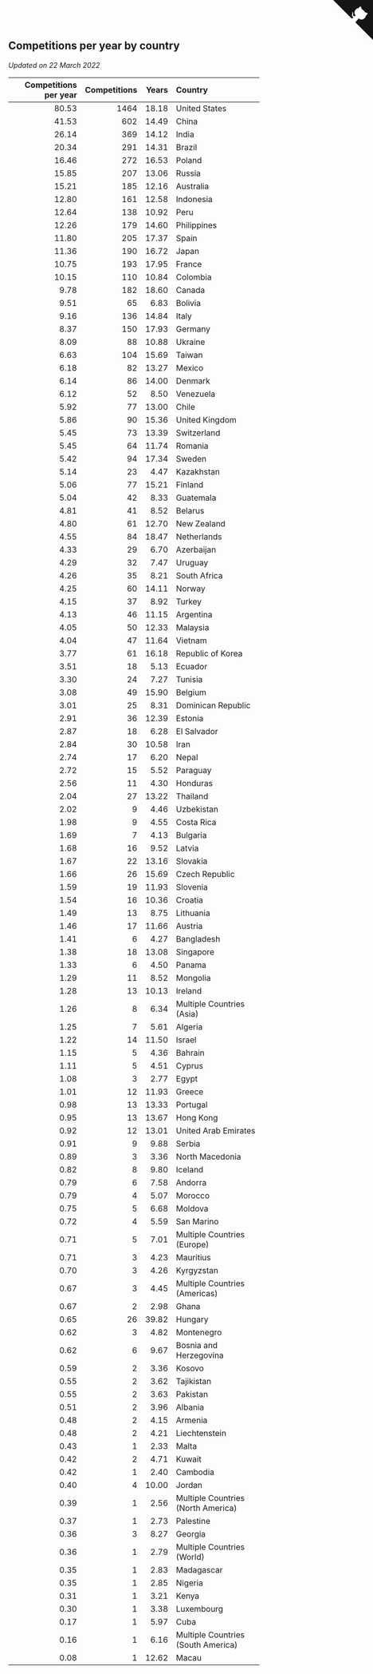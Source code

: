 ## Competitions per year by country

*Updated on 22 March 2022*

| Competitions per year | Competitions | Years | Country |
| ---: | ---: | ---: | :--- |
| 80.53 | 1464 | 18.18 | United States |
| 41.53 | 602 | 14.49 | China |
| 26.14 | 369 | 14.12 | India |
| 20.34 | 291 | 14.31 | Brazil |
| 16.46 | 272 | 16.53 | Poland |
| 15.85 | 207 | 13.06 | Russia |
| 15.21 | 185 | 12.16 | Australia |
| 12.80 | 161 | 12.58 | Indonesia |
| 12.64 | 138 | 10.92 | Peru |
| 12.26 | 179 | 14.60 | Philippines |
| 11.80 | 205 | 17.37 | Spain |
| 11.36 | 190 | 16.72 | Japan |
| 10.75 | 193 | 17.95 | France |
| 10.15 | 110 | 10.84 | Colombia |
| 9.78 | 182 | 18.60 | Canada |
| 9.51 | 65 | 6.83 | Bolivia |
| 9.16 | 136 | 14.84 | Italy |
| 8.37 | 150 | 17.93 | Germany |
| 8.09 | 88 | 10.88 | Ukraine |
| 6.63 | 104 | 15.69 | Taiwan |
| 6.18 | 82 | 13.27 | Mexico |
| 6.14 | 86 | 14.00 | Denmark |
| 6.12 | 52 | 8.50 | Venezuela |
| 5.92 | 77 | 13.00 | Chile |
| 5.86 | 90 | 15.36 | United Kingdom |
| 5.45 | 73 | 13.39 | Switzerland |
| 5.45 | 64 | 11.74 | Romania |
| 5.42 | 94 | 17.34 | Sweden |
| 5.14 | 23 | 4.47 | Kazakhstan |
| 5.06 | 77 | 15.21 | Finland |
| 5.04 | 42 | 8.33 | Guatemala |
| 4.81 | 41 | 8.52 | Belarus |
| 4.80 | 61 | 12.70 | New Zealand |
| 4.55 | 84 | 18.47 | Netherlands |
| 4.33 | 29 | 6.70 | Azerbaijan |
| 4.29 | 32 | 7.47 | Uruguay |
| 4.26 | 35 | 8.21 | South Africa |
| 4.25 | 60 | 14.11 | Norway |
| 4.15 | 37 | 8.92 | Turkey |
| 4.13 | 46 | 11.15 | Argentina |
| 4.05 | 50 | 12.33 | Malaysia |
| 4.04 | 47 | 11.64 | Vietnam |
| 3.77 | 61 | 16.18 | Republic of Korea |
| 3.51 | 18 | 5.13 | Ecuador |
| 3.30 | 24 | 7.27 | Tunisia |
| 3.08 | 49 | 15.90 | Belgium |
| 3.01 | 25 | 8.31 | Dominican Republic |
| 2.91 | 36 | 12.39 | Estonia |
| 2.87 | 18 | 6.28 | El Salvador |
| 2.84 | 30 | 10.58 | Iran |
| 2.74 | 17 | 6.20 | Nepal |
| 2.72 | 15 | 5.52 | Paraguay |
| 2.56 | 11 | 4.30 | Honduras |
| 2.04 | 27 | 13.22 | Thailand |
| 2.02 | 9 | 4.46 | Uzbekistan |
| 1.98 | 9 | 4.55 | Costa Rica |
| 1.69 | 7 | 4.13 | Bulgaria |
| 1.68 | 16 | 9.52 | Latvia |
| 1.67 | 22 | 13.16 | Slovakia |
| 1.66 | 26 | 15.69 | Czech Republic |
| 1.59 | 19 | 11.93 | Slovenia |
| 1.54 | 16 | 10.36 | Croatia |
| 1.49 | 13 | 8.75 | Lithuania |
| 1.46 | 17 | 11.66 | Austria |
| 1.41 | 6 | 4.27 | Bangladesh |
| 1.38 | 18 | 13.08 | Singapore |
| 1.33 | 6 | 4.50 | Panama |
| 1.29 | 11 | 8.52 | Mongolia |
| 1.28 | 13 | 10.13 | Ireland |
| 1.26 | 8 | 6.34 | Multiple Countries (Asia) |
| 1.25 | 7 | 5.61 | Algeria |
| 1.22 | 14 | 11.50 | Israel |
| 1.15 | 5 | 4.36 | Bahrain |
| 1.11 | 5 | 4.51 | Cyprus |
| 1.08 | 3 | 2.77 | Egypt |
| 1.01 | 12 | 11.93 | Greece |
| 0.98 | 13 | 13.33 | Portugal |
| 0.95 | 13 | 13.67 | Hong Kong |
| 0.92 | 12 | 13.01 | United Arab Emirates |
| 0.91 | 9 | 9.88 | Serbia |
| 0.89 | 3 | 3.36 | North Macedonia |
| 0.82 | 8 | 9.80 | Iceland |
| 0.79 | 6 | 7.58 | Andorra |
| 0.79 | 4 | 5.07 | Morocco |
| 0.75 | 5 | 6.68 | Moldova |
| 0.72 | 4 | 5.59 | San Marino |
| 0.71 | 5 | 7.01 | Multiple Countries (Europe) |
| 0.71 | 3 | 4.23 | Mauritius |
| 0.70 | 3 | 4.26 | Kyrgyzstan |
| 0.67 | 3 | 4.45 | Multiple Countries (Americas) |
| 0.67 | 2 | 2.98 | Ghana |
| 0.65 | 26 | 39.82 | Hungary |
| 0.62 | 3 | 4.82 | Montenegro |
| 0.62 | 6 | 9.67 | Bosnia and Herzegovina |
| 0.59 | 2 | 3.36 | Kosovo |
| 0.55 | 2 | 3.62 | Tajikistan |
| 0.55 | 2 | 3.63 | Pakistan |
| 0.51 | 2 | 3.96 | Albania |
| 0.48 | 2 | 4.15 | Armenia |
| 0.48 | 2 | 4.21 | Liechtenstein |
| 0.43 | 1 | 2.33 | Malta |
| 0.42 | 2 | 4.71 | Kuwait |
| 0.42 | 1 | 2.40 | Cambodia |
| 0.40 | 4 | 10.00 | Jordan |
| 0.39 | 1 | 2.56 | Multiple Countries (North America) |
| 0.37 | 1 | 2.73 | Palestine |
| 0.36 | 3 | 8.27 | Georgia |
| 0.36 | 1 | 2.79 | Multiple Countries (World) |
| 0.35 | 1 | 2.83 | Madagascar |
| 0.35 | 1 | 2.85 | Nigeria |
| 0.31 | 1 | 3.21 | Kenya |
| 0.30 | 1 | 3.38 | Luxembourg |
| 0.17 | 1 | 5.97 | Cuba |
| 0.16 | 1 | 6.16 | Multiple Countries (South America) |
| 0.08 | 1 | 12.62 | Macau |


<a href="https://github.com/jonatanklosko/wca_statistics" class="github-corner" aria-label="View source on Github"><svg width="80" height="80" viewBox="0 0 250 250" style="fill:#151513; color:#fff; position: absolute; top: 0; border: 0; right: 0;" aria-hidden="true"><path d="M0,0 L115,115 L130,115 L142,142 L250,250 L250,0 Z"></path><path d="M128.3,109.0 C113.8,99.7 119.0,89.6 119.0,89.6 C122.0,82.7 120.5,78.6 120.5,78.6 C119.2,72.0 123.4,76.3 123.4,76.3 C127.3,80.9 125.5,87.3 125.5,87.3 C122.9,97.6 130.6,101.9 134.4,103.2" fill="currentColor" style="transform-origin: 130px 106px;" class="octo-arm"></path><path d="M115.0,115.0 C114.9,115.1 118.7,116.5 119.8,115.4 L133.7,101.6 C136.9,99.2 139.9,98.4 142.2,98.6 C133.8,88.0 127.5,74.4 143.8,58.0 C148.5,53.4 154.0,51.2 159.7,51.0 C160.3,49.4 163.2,43.6 171.4,40.1 C171.4,40.1 176.1,42.5 178.8,56.2 C183.1,58.6 187.2,61.8 190.9,65.4 C194.5,69.0 197.7,73.2 200.1,77.6 C213.8,80.2 216.3,84.9 216.3,84.9 C212.7,93.1 206.9,96.0 205.4,96.6 C205.1,102.4 203.0,107.8 198.3,112.5 C181.9,128.9 168.3,122.5 157.7,114.1 C157.9,116.9 156.7,120.9 152.7,124.9 L141.0,136.5 C139.8,137.7 141.6,141.9 141.8,141.8 Z" fill="currentColor" class="octo-body"></path></svg></a><style>.github-corner:hover .octo-arm{animation:octocat-wave 560ms ease-in-out}@keyframes octocat-wave{0%,100%{transform:rotate(0)}20%,60%{transform:rotate(-25deg)}40%,80%{transform:rotate(10deg)}}@media (max-width:500px){.github-corner:hover .octo-arm{animation:none}.github-corner .octo-arm{animation:octocat-wave 560ms ease-in-out}}</style>
